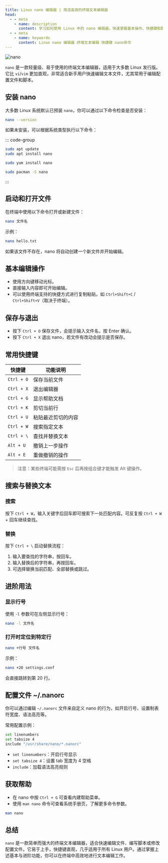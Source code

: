 ```yaml
---
title: Linux nano 编辑器 | 简洁高效的终端文本编辑器
head:
  - - meta
    - name: description
      content: 学习如何使用 Linux 中的 nano 编辑器，快速掌握基本操作、快捷键和配置技巧，提升终端下的编辑效率。
  - - meta
    - name: keywords
      content: Linux nano 编辑器 终端文本编辑 快捷键 nano命令
---
```


![nano](https://i.theojs.cn/docs/nano.webp 'nano')

`nano` 是一款轻量级、易于使用的终端文本编辑器，适用于大多数 Linux 发行版。它比 `vi`/`vim` 更加直观，非常适合新手用户快速编辑文本文件，尤其常用于编辑配置文件和脚本。

## 安装 nano

大多数 Linux 系统默认已预装 `nano`，你可以通过以下命令检查是否安装：

```bash
nano --version
```

如果未安装，可以根据系统类型执行以下命令：

::: code-group

```bash [Debian / Ubuntu]
sudo apt update
sudo apt install nano
```

```bash [CentOS / RHEL]
sudo yum install nano
```

```bash [Arch Linux]
sudo pacman -S nano
```

:::

## 启动和打开文件

在终端中使用以下命令打开或新建文件：

```bash
nano 文件名
```

示例：

```bash
nano hello.txt
```

如果该文件不存在，nano 将自动创建一个新文件并开始编辑。

## 基本编辑操作

- 使用方向键移动光标。
- 直接输入内容即可开始编辑。
- 可以使用终端支持的快捷方式进行复制粘贴，如 `Ctrl+Shift+C` / `Ctrl+Shift+V`（取决于终端）。

## 保存与退出

- 按下 `Ctrl + O` 保存文件，会提示输入文件名，按 Enter 确认。
- 按下 `Ctrl + X` 退出 nano，若文件有改动会提示是否保存。

## 常用快捷键

| 快捷键     | 功能说明           |
| ---------- | ------------------ |
| `Ctrl + O` | 保存当前文件       |
| `Ctrl + X` | 退出编辑器         |
| `Ctrl + G` | 显示帮助文档       |
| `Ctrl + K` | 剪切当前行         |
| `Ctrl + U` | 粘贴最近剪切的内容 |
| `Ctrl + W` | 搜索指定文本       |
| `Ctrl + \` | 查找并替换文本     |
| `Alt + U`  | 撤销上一步操作     |
| `Alt + E`  | 重做撤销的操作     |

> 注意：某些终端可能需按 `Esc` 后再按组合键才能触发 Alt 键操作。

## 搜索与替换文本

### 搜索

按下 `Ctrl + W`，输入关键字后回车即可搜索下一处匹配内容。可反复按 `Ctrl + W` + 回车继续查找。

### 替换

按下 `Ctrl + \` 启动替换流程：

1. 输入要查找的字符串，按回车。
2. 输入替换后的字符串，再按回车。
3. 可选择替换当前匹配、全部替换或跳过。

## 进阶用法

### 显示行号

使用 `-l` 参数可在左侧显示行号：

```bash
nano -l 文件名
```

### 打开时定位到特定行

```bash
nano +行号 文件名
```

示例：

```bash
nano +20 settings.conf
```

会直接跳转到第 20 行。

## 配置文件 ~/.nanorc

你可以通过编辑 `~/.nanorc` 文件来自定义 nano 的行为，如开启行号、设置制表符宽度、语法高亮等。

常用配置示例：

```bash
set linenumbers
set tabsize 4
include "/usr/share/nano/*.nanorc"
```

- `set linenumbers`：开启行号显示
- `set tabsize 4`：设置 tab 宽度为 4 空格
- `include`：加载语法高亮规则

## 获取帮助

- 在 nano 中按 `Ctrl + G` 可查看内建帮助菜单。
- 使用 `man nano` 命令可查看系统手册页，了解更多命令参数。

```bash
man nano
```

## 总结

`nano` 是一款简单而强大的终端文本编辑器，适合快速编辑文件、编写脚本或修改配置文件。它易于上手，快捷键直观，几乎适用于所有 Linux 用户。通过掌握上述基本与进阶功能，你可以在终端中高效地进行文本编辑工作。
